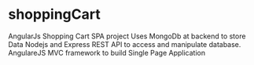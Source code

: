 # shoppingCart
AngularJs Shopping Cart SPA project
Uses MongoDb at backend to store Data
Nodejs and Express REST API to access and manipulate database.
AngulareJS MVC framework to build Single Page Application
